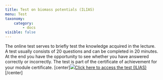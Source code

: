 ```yaml
---
title: Test on biomass potentials (ILIAS)
menu: Test
taxonomy:
    category:
        - docs
visible: false
---
```

The online test serves to briefly test the knowledge acquired in the lecture. A test usually consists of 20 questions and can be completed in 20 minutes. At the end you have the opportunity to see whether you have answered correctly or incorrectly. The test is part of the certificate of achievement for your module certificate.
[center]<a href="https://ilias.opengeoedu.de/ilias/goto.php?target=tst_292&client_id=opengeoedu" markdown="1" target="_blank">![](/images/test.png?resize=200,200)Click here to access the test (ILIAS)</a>[/center]
